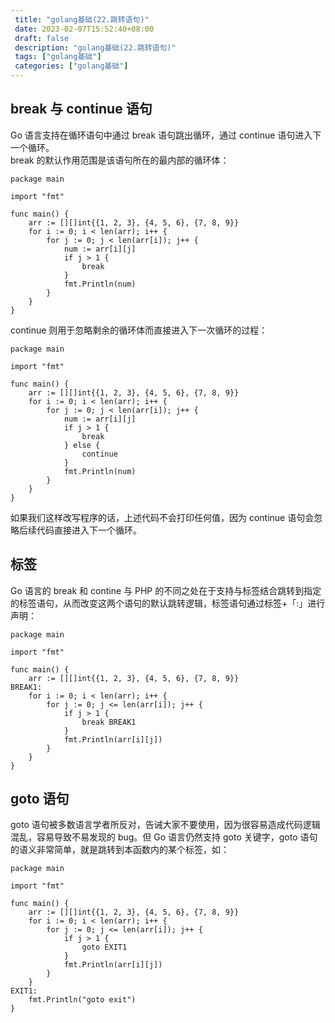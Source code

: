 ```yaml
--- 
 title: "golang基础(22.跳转语句)" 
 date: 2023-02-07T15:52:40+08:00 
 draft: false 
 description: "golang基础(22.跳转语句)" 
 tags: ["golang基础"] 
 categories: ["golang基础"] 
---
```

## break 与 continue 语句
Go 语言支持在循环语句中通过 break 语句跳出循环，通过 continue 语句进入下一个循环。<br />break 的默认作用范围是该语句所在的最内部的循环体：
```
package main

import "fmt"

func main() {
	arr := [][]int{{1, 2, 3}, {4, 5, 6}, {7, 8, 9}}
	for i := 0; i < len(arr); i++ {
		for j := 0; j < len(arr[i]); j++ {
			num := arr[i][j]
			if j > 1 {
				break
			}
			fmt.Println(num)
		}
	}
}
```
continue 则用于忽略剩余的循环体而直接进入下一次循环的过程：
```
package main

import "fmt"

func main() {
	arr := [][]int{{1, 2, 3}, {4, 5, 6}, {7, 8, 9}}
	for i := 0; i < len(arr); i++ {
		for j := 0; j < len(arr[i]); j++ {
			num := arr[i][j]
			if j > 1 {
				break
			} else {
				continue
			}
			fmt.Println(num)
		}
	}
}
```
如果我们这样改写程序的话，上述代码不会打印任何值，因为 continue 语句会忽略后续代码直接进入下一个循环。

## 标签
Go 语言的 break 和 contine 与 PHP 的不同之处在于支持与标签结合跳转到指定的标签语句，从而改变这两个语句的默认跳转逻辑，标签语句通过标签+「:」进行声明：
```
package main

import "fmt"

func main() {
	arr := [][]int{{1, 2, 3}, {4, 5, 6}, {7, 8, 9}}
BREAK1:
	for i := 0; i < len(arr); i++ {
		for j := 0; j <= len(arr[i]); j++ {
			if j > 1 {
				break BREAK1
			}
			fmt.Println(arr[i][j])
		}
	}
}
```

## goto 语句
goto 语句被多数语言学者所反对，告诫大家不要使用，因为很容易造成代码逻辑混乱，容易导致不易发现的 bug。但 Go 语言仍然支持 goto 关键字，goto 语句的语义非常简单，就是跳转到本函数内的某个标签，如：
```
package main

import "fmt"

func main() {
	arr := [][]int{{1, 2, 3}, {4, 5, 6}, {7, 8, 9}}
	for i := 0; i < len(arr); i++ {
		for j := 0; j <= len(arr[i]); j++ {
			if j > 1 {
				goto EXIT1
			}
			fmt.Println(arr[i][j])
		}
	}
EXIT1:
	fmt.Println("goto exit")
}
```
